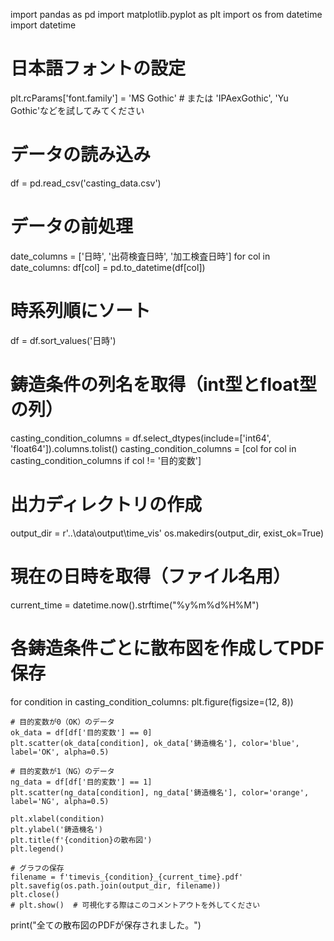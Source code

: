 import pandas as pd
import matplotlib.pyplot as plt
import os
from datetime import datetime

# 日本語フォントの設定
plt.rcParams['font.family'] = 'MS Gothic'  # または 'IPAexGothic', 'Yu Gothic'などを試してみてください

# データの読み込み
df = pd.read_csv('casting_data.csv')

# データの前処理
date_columns = ['日時', '出荷検査日時', '加工検査日時']
for col in date_columns:
    df[col] = pd.to_datetime(df[col])

# 時系列順にソート
df = df.sort_values('日時')

# 鋳造条件の列名を取得（int型とfloat型の列）
casting_condition_columns = df.select_dtypes(include=['int64', 'float64']).columns.tolist()
casting_condition_columns = [col for col in casting_condition_columns if col != '目的変数']

# 出力ディレクトリの作成
output_dir = r'..\data\output\time_vis'
os.makedirs(output_dir, exist_ok=True)

# 現在の日時を取得（ファイル名用）
current_time = datetime.now().strftime("%y%m%d%H%M")

# 各鋳造条件ごとに散布図を作成してPDF保存
for condition in casting_condition_columns:
    plt.figure(figsize=(12, 8))
    
    # 目的変数が0（OK）のデータ
    ok_data = df[df['目的変数'] == 0]
    plt.scatter(ok_data[condition], ok_data['鋳造機名'], color='blue', label='OK', alpha=0.5)
    
    # 目的変数が1（NG）のデータ
    ng_data = df[df['目的変数'] == 1]
    plt.scatter(ng_data[condition], ng_data['鋳造機名'], color='orange', label='NG', alpha=0.5)
    
    plt.xlabel(condition)
    plt.ylabel('鋳造機名')
    plt.title(f'{condition}の散布図')
    plt.legend()
    
    # グラフの保存
    filename = f'timevis_{condition}_{current_time}.pdf'
    plt.savefig(os.path.join(output_dir, filename))
    plt.close()
    # plt.show()  # 可視化する際はこのコメントアウトを外してください

print("全ての散布図のPDFが保存されました。")
